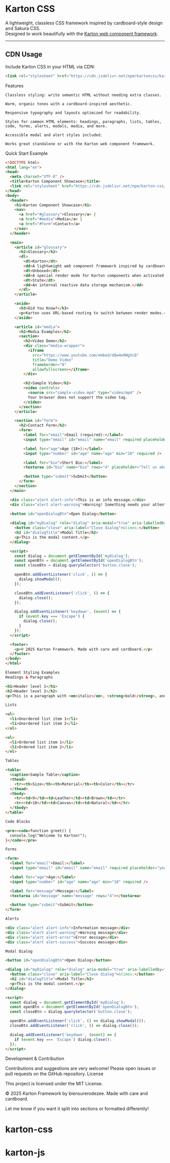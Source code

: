 # Karton CSS

A lightweight, classless CSS framework inspired by cardboard-style design and Sakura CSS.  
Designed to work beautifully with the [Karton web component framework](https://github.com/biensurerodezee/karton-css).

---

## CDN Usage

Include Karton CSS in your HTML via CDN:

```html
<link rel="stylesheet" href="https://cdn.jsdelivr.net/npm/kartoncss/karton.css" type="text/css">
```

Features

    Classless styling: write semantic HTML without needing extra classes.

    Warm, organic tones with a cardboard-inspired aesthetic.

    Responsive typography and layouts optimized for readability.

    Styles for common HTML elements: headings, paragraphs, lists, tables, code, forms, alerts, modals, media, and more.

    Accessible modal and alert styles included.

    Works great standalone or with the Karton web component framework.

Quick Start Example
```html
<!DOCTYPE html>
<html lang="en">
<head>
  <meta charset="UTF-8" />
  <title>Karton Component Showcase</title>
  <link rel="stylesheet" href="https://cdn.jsdelivr.net/npm/karton-css/karton.css" type="text/css">
</head>
<body>
  <header>
    <h1>Karton Component Showcase</h1>
    <nav>
      <a href="#glossary">Glossary</a> |
      <a href="#media">Media</a> |
      <a href="#form">Contact</a>
    </nav>
  </header>

  <main>
    <article id="glossary">
      <h2>Glossary</h2>
      <dl>
        <dt>Karton</dt>
        <dd>A lightweight web component framework inspired by cardboard-style design.</dd>
        <dt>Unboxed</dt>
        <dd>A special render mode for Karton components when activated via URL.</dd>
        <dt>State</dt>
        <dd>An internal reactive data storage mechanism.</dd>
      </dl>
    </article>

    <aside>
      <h3>Did You Know?</h3>
      <p>Karton uses URL-based routing to switch between render modes.</p>
    </aside>

    <article id="media">
      <h2>Media Examples</h2>
      <section>
        <h2>Video Demo</h2>
        <div class="media-wrapper">
          <iframe 
            src="https://www.youtube.com/embed/dQw4w9WgXcQ" 
            title="Demo Video" 
            frameborder="0" 
            allowfullscreen></iframe>
        </div>

        <h2>Sample Video</h2>
        <video controls>
          <source src="sample-video.mp4" type="video/mp4" />
          Your browser does not support the video tag.
        </video>
      </section>
    </article>

    <section id="form">
      <h2>Contact Form</h2>
      <form>
        <label for="email">Email (required):</label>
        <input type="email" id="email" name="email" required placeholder="you@example.com" />

        <label for="age">Age (18+):</label>
        <input type="number" id="age" name="age" min="18" required />

        <label for="bio">Short Bio:</label>
        <textarea id="bio" name="bio" rows="4" placeholder="Tell us about yourself..."></textarea>

        <button type="submit">Submit</button>
      </form>
    </section>
  </main>

  <div class="alert alert-info">This is an info message.</div>
  <div class="alert alert-warning">Warning! Something needs your attention.</div>
  
  <button id="openDialogBtn">Open Dialog</button>

  <dialog id="myDialog" role="dialog" aria-modal="true" aria-labelledby="dialogTitle">
    <button class="close" aria-label="Close dialog">&times;</button>
    <h2 id="dialogTitle">Modal Title</h2>
    <p>This is the modal content.</p>
  </dialog>

  <script>
    const dialog = document.getElementById('myDialog');
    const openBtn = document.getElementById('openDialogBtn');
    const closeBtn = dialog.querySelector('button.close');

    openBtn.addEventListener('click', () => {
      dialog.showModal();
    });

    closeBtn.addEventListener('click', () => {
      dialog.close();
    });

    dialog.addEventListener('keydown', (event) => {
      if (event.key === 'Escape') {
        dialog.close();
      }
    });
  </script>

  <footer>
    <p>© 2025 Karton Framework. Made with care and cardboard.</p>
  </footer>
</body>
</html>

Element Styling Examples
Headings & Paragraphs

<h1>Header level 1</h1>
<h2>Header level 2</h2>
<p>This is a paragraph with <em>italic</em>, <strong>bold</strong>, and <code>monospace</code> text.</p>

Lists

<ul>
  <li>Unordered list item 1</li>
  <li>Unordered list item 2</li>
</ul>

<ol>
  <li>Ordered list item 1</li>
  <li>Ordered list item 2</li>
</ol>

Tables

<table>
  <caption>Sample Table</caption>
  <thead>
    <tr><th>Size</th><th>Material</th><th>Color</th></tr>
  </thead>
  <tbody>
    <tr><td>9</td><td>Leather</td><td>Brown</td></tr>
    <tr><td>10</td><td>Canvas</td><td>Natural</td></tr>
  </tbody>
</table>

Code Blocks

<pre><code>function greet() {
  console.log("Welcome to Karton!");
}</code></pre>

Forms

<form>
  <label for="email">Email:</label>
  <input type="email" id="email" name="email" required placeholder="you@example.com" />

  <label for="age">Age:</label>
  <input type="number" id="age" name="age" min="18" required />

  <label for="message">Message:</label>
  <textarea id="message" name="message" rows="4"></textarea>

  <button type="submit">Submit</button>
</form>

Alerts

<div class="alert alert-info">Information message</div>
<div class="alert alert-warning">Warning message</div>
<div class="alert alert-error">Error message</div>
<div class="alert alert-success">Success message</div>

Modal Dialog

<button id="openDialogBtn">Open Dialog</button>

<dialog id="myDialog" role="dialog" aria-modal="true" aria-labelledby="dialogTitle">
  <button class="close" aria-label="Close dialog">&times;</button>
  <h2 id="dialogTitle">Modal Title</h2>
  <p>This is the modal content.</p>
</dialog>

<script>
  const dialog = document.getElementById('myDialog');
  const openBtn = document.getElementById('openDialogBtn');
  const closeBtn = dialog.querySelector('button.close');

  openBtn.addEventListener('click', () => dialog.showModal());
  closeBtn.addEventListener('click', () => dialog.close());

  dialog.addEventListener('keydown', (event) => {
    if (event.key === 'Escape') dialog.close();
  });
</script>
```
Development & Contribution

Contributions and suggestions are very welcome! Please open issues or pull requests on the GitHub repository.
License

This project is licensed under the MIT License.

© 2025 Karton Framework by biensurerodezee.
Made with care and cardboard.


Let me know if you want it split into sections or formatted differently!
# karton-css
# karton-js
